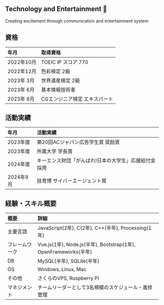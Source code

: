 ## Technology and Entertainment 👋

Creating excitement through communication and entertainment system

## 資格
| 年月 | 取得資格 |
| :--- | :--- |
| 2022年10月 | TOEIC IP スコア 770 |
| 2022年12月 | 色彩検定 2級 |
| 2023年 3月  | 世界遺産検定 2級 |
| 2023年 6月  | 基本情報技術者 |
| 2023年 8月  | CGエンジニア検定 エキスパート |

## 活動実績
| 年月 | 活動実績 |
| :--- | :--- |
| 2023年度 | 第20回ACジャパン広告学生賞 奨励賞 |
| 2023年度 | 所属大学 学長賞 |
| 2024年度 | キーエンス財団「がんばれ!日本の大学生」応援給付金 採用 |
| 2024年9月  | 技育博 サイバーエージェント賞 |

## 経験・スキル概要
| 概要 | 詳細 |
| :--- | :--- |
| 主要言語 | JavaScript(2年), C(2年), C++(半年), Processing(1年) |
| フレームワーク | Vue.js(1年), Node.js(半年), Bootstrap(1年), OpenFrameworks(半年) |
| DB | MySQL(半年), SQLite(半年) |
| OS | Windows, Linux, Mac |
| その他 | さくらのVPS, Ruspberry Pi |
| マネジメント | チームリーダーとして3名規模のスケジュール・進捗管理 |

<!--
**TomatoCakePasta/TomatoCakePasta** is a ✨ _special_ ✨ repository because its `README.md` (this file) appears on your GitHub profile.

Here are some ideas to get you started:

- 🔭 I’m currently working on ...
- 🌱 I’m currently learning ...
- 👯 I’m looking to collaborate on ...
- 🤔 I’m looking for help with ...
- 💬 Ask me about ...
- 📫 How to reach me: ...
- 😄 Pronouns: ...
- ⚡ Fun fact: ...
-->
